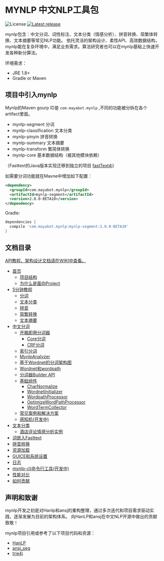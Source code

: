 # MYNLP 中文NLP工具包

![License](https://img.shields.io/github/license/mayabot/mynlp.svg)
[![Latest release](https://img.shields.io/github/release/mayabot/mynlp/all.svg)](https://github.com/mayabot/mynlp/releases/latest)


mynlp包含：中文分词、词性标注、文本分类（情感分析）、拼音转换、简繁体转换、文本摘要等常见NLP功能。
依托灵活的架构设计、柔性API、高效数据结构，mynlp能在复杂环境中，满足业务需求。算法研究者也可以在mynlp基础上快速开发各种新分算法。

环境需求：
- JRE 1.8+
- Gradle or Maven


## 项目中引入mynlp
Mynlp的Maven gourp ID是 `com.mayabot.mynlp` ,不同的功能被分拆在各个artifact里面。

- mynlp-segment 分词
- mynlp-classification 文本分类
- mynlp-pinyin 拼音转换
- mynlp-summary 文本摘要
- mynlp-transform 繁简体转换
- mynlp-core 基本数据结构（被其他模块依赖）

（Fasttext的Java版本实现迁移到独立的项目 [fastText4j](https://github.com/mayabot/fastText4j)）

如需要分词功能就在Mavne中增加如下配置：

```xml
<dependency>
  <groupId>com.mayabot.mynlp</groupId>
  <artifactId>mynlp-segment</artifactId>
  <version>2.0.0-BETA10</version>
</dependency>
```

Gradle:

```gradle
dependencies {
  compile 'com.mayabot.mynlp:mynlp-segment:2.0.0-BETA10'
}
```

## 文档目录
    
[API教程、架构设计文档请在WIKI中查看。](https://github.com/mayabot/mynlp/wiki)
* [首页](wiki/Home)
  * [项目结构](wiki/Home#项目结构)
  * [为什么是面向Project](wiki/Home#为什么是面向PROJECT)
* [5分钟教程](wiki/QuickTutorial)
  * [分词](wiki/QuickTutorial#分词)
  * [文本分类](wiki/QuickTutorial#文本分类)
  * [拼音](wiki/QuickTutorial#拼音)
  * [简繁转换](wiki/QuickTutorial#简繁转换)
  * [文本摘要](wiki/QuickTutorial#文本摘要)
* [中文分词](wiki/segment)
  * [开箱即用分词器](wiki/TokenizerBuilderList)
    * [Core分词](wiki/TokenizerBuilderList#Core分词器)
    * [CRF分词](wiki/TokenizerBuilderList#CRF分词)
  * [索引分词](wiki/index)
  * [MynlpAnalyzer](wiki/MynlpAnalyzer)
  * [基于Wordnet的分词架构图](wiki/WordnetFramework)
  * [Wordnet和wordpath](wiki/Wordnet)
  * [分词器Builder API](wiki/WordnetTokenizerBuilder)
  * [基础组件](wiki/Component)
      * [CharNormalize](wiki/Component#CharNormalize)
      * [WordnetInitializer](wiki/Component#WordnetInitializer)
      * [WordpathProcessor](wiki/Component#WordpathProcessor)
      * [OptimizeWordPathProcessor](wiki/Component#OptimizeWordPathProcessor)
      * [WordTermCollector](wiki/Component#WordTermCollector)
  * [常见案例和解决方案](wiki/Recipes)
  * [感知机(开发中)](wiki/perceptron)
* [文本分类](wiki/classification)
  * [酒店评论情感分析实例](wiki/classification#酒店评论情感分析实例)
* [词嵌入Fasttext](wiki/Fasttext)
* [拼音转换](wiki/Pinyin)
* [资源加载](wiki/Resouce)
* [GUICE和系统设置](wiki/Guice)
* [日志](wiki/Logger)
* [mynlp-cli命令行工具(开发中)](wiki/CLI)
* [性能对比](wiki/performance)
* [如何贡献](wiki/HowToContribute)


## 声明和致谢

mynlp开发之初是对Hanlp和ansj的重构整理，通过多次迭代和项目需求驱动实践，逐渐发展为目前的架构体系。
向HanLP和ansj在中文NLP开源中做出的贡献致敬！

mynlp项目引用或参考了以下项目代码和资源：
- [HanLP](https://github.com/hankcs/HanLP)
- [ansj_seg](https://github.com/NLPchina/ansj_seg)
- [trie4j](https://github.com/takawitter/trie4j)

